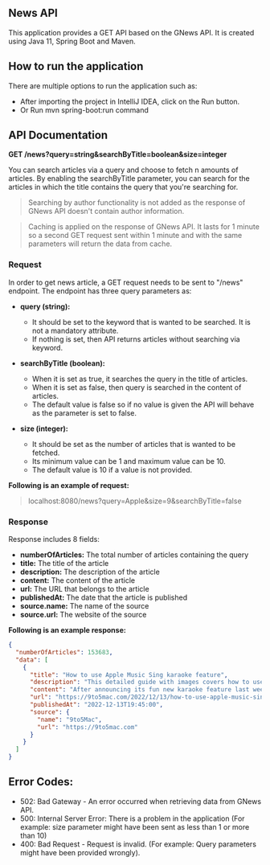 News API
-----------------------------

This application provides a GET API based on the GNews API. It is created using Java 11, Spring Boot and Maven.

How to run the application
-----------------------------
There are multiple options to run the application such as:
- After importing the project in IntelliJ IDEA, click on the Run button.
- Or Run mvn spring-boot:run command 

API Documentation
-----------------------------
**GET /news?query=string&searchByTitle=boolean&size=integer**

You can search articles via a query and choose to fetch n amounts of articles.
By enabling the searchByTitle parameter, you can search for the articles 
in which the title contains the query that you're searching for.

> Searching by author functionality is not added as the response of GNews API doesn't contain author information.

> Caching is applied on the response of GNews API. It lasts for 1 minute so a second GET request sent within 1 minute 
> and with the same parameters will return the data from cache.

### Request 
In order to get news article, a GET request needs to be sent to "/news" endpoint. 
The endpoint has three query parameters as:
- **query (string):** 
  - It should be set to the keyword that is wanted to be searched. It is not a mandatory attribute. 
  - If nothing is set, then API returns articles without searching via keyword.

- **searchByTitle (boolean):** 
  - When it is set as true, it searches the query in the title of articles.
  - When it is set as false, then query is searched in the content of articles.
  - The default value is false so if no value is given the API will behave as the parameter is set to false.

- **size (integer):**
  - It should be set as the number of articles that is wanted to be fetched.
  - Its minimum value can be 1 and maximum value can be 10.
  - The default value is 10 if a value is not provided.

**Following is an example of request:**
> localhost:8080/news?query=Apple&size=9&searchByTitle=false

### Response
Response includes 8 fields:
- **numberOfArticles:** The total number of articles containing the query
- **title:** The title of the article
- **description:** The description of the article
- **content:** The content of the article
- **url:** The URL that belongs to the article
- **publishedAt:** The date that the article is published
- **source.name:** The name of the source
- **source.url:** The website of the source

**Following is an example response:**
```json
{
  "numberOfArticles": 153683,
  "data": [
    {
      "title": "How to use Apple Music Sing karaoke feature",
      "description": "This detailed guide with images covers how to use Apple Music Sing karaoke feature with iPhone in iOS 16.2.",
      "content": "After announcing its fun new karaoke feature last week, Apple Music Sing is now live with iOS 16.2. Follow along for a hands-on look at how to use Apple Music Sing karaoke including adjusting vocal volume, seeing the Duet view, finding supported song... [2670 chars]",
      "url": "https://9to5mac.com/2022/12/13/how-to-use-apple-music-sing-karaoke-feature/",
      "publishedAt": "2022-12-13T19:45:00",
      "source": {
        "name": "9to5Mac",
        "url": "https://9to5mac.com"
      }
    }
  ]
}
```

Error Codes:
-----------------------------
- 502: Bad Gateway - An error occurred when retrieving data from GNews API.
- 500: Internal Server Error: There is a problem in the application (For example: size parameter might have been sent as less than 1 or more than 10)
- 400: Bad Request - Request is invalid. (For example: Query parameters might have been provided wrongly).
